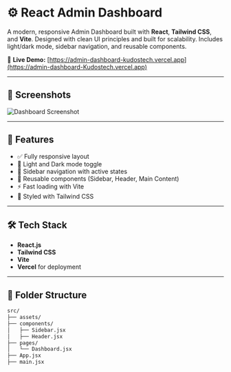 # ⚙️ React Admin Dashboard

A modern, responsive Admin Dashboard built with **React**, **Tailwind CSS**, and **Vite**. Designed with clean UI principles and built for scalability. Includes light/dark mode, sidebar navigation, and reusable components.

🔗 **Live Demo:** [https://admin-dashboard-kudostech.vercel.app](https://admin-dashboard-Kudostech.vercel.app)

---

## 📸 Screenshots

![Dashboard Screenshot](https://imgur.com/a/Mhk98mm)

---

## 🚀 Features

- ✅ Fully responsive layout
- 🌙 Light and Dark mode toggle
- 🧭 Sidebar navigation with active states
- 🧩 Reusable components (Sidebar, Header, Main Content)
- ⚡ Fast loading with Vite
- 🎨 Styled with Tailwind CSS

---

## 🛠️ Tech Stack

- **React.js**
- **Tailwind CSS**
- **Vite**
- **Vercel** for deployment

---

## 📁 Folder Structure

```bash
src/
├── assets/
├── components/
│   ├── Sidebar.jsx
│   ├── Header.jsx
├── pages/
│   └── Dashboard.jsx
├── App.jsx
├── main.jsx

